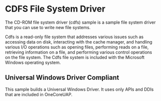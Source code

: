 CDFS File System Driver
=======================

The CD-ROM file system driver (cdfs) sample is a sample file system driver that you can use to write new file systems.

Cdfs is a read-only file system that addresses various issues such as accessing data on disk, interacting with the cache manager, and handling various I/O operations such as opening files, performing reads on a file, retrieving information on a file, and performing various control operations on the file system. The Cdfs file system is included with the Microsoft Windows operating system.

## Universal Windows Driver Compliant
This sample builds a Universal Windows Driver. It uses only APIs and DDIs that are included in OneCoreUAP.

